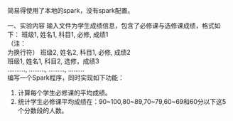 简易得使用了本地的spark，没有spark配置。

一、实验内容
输入文件为学生成绩信息，包含了必修课与选修课成绩，格式如下：
班级1, 姓名1, 科目1, 必修, 成绩1 <br> （注：<br> 为换行符）
班级2, 姓名2, 科目1, 必修, 成绩2 <br>
班级1, 姓名1, 科目2, 选修，成绩3 <br>
………., ………, ………, ………   <br>
编写一个Spark程序，同时实现如下功能：
1. 计算每个学生必修课的平均成绩。
2. 统计学生必修课平均成绩在：90~100,80~89,70~79,60~69和60分以下这5个分数段的人数。

